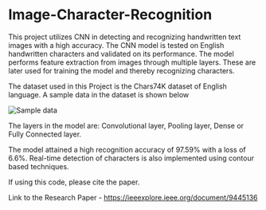# Image-Character-Recognition
This project utilizes CNN in detecting and recognizing handwritten text images with a high accuracy. 
The CNN model is tested on English handwritten characters and 
validated on its performance. The model performs feature 
extraction from images through multiple layers. These are later 
used for training the model and thereby recognizing characters.

The dataset used in this Project is the Chars74K dataset of 
English language. A sample data in the dataset is shown below

![Sample data](https://user-images.githubusercontent.com/64524646/227774717-e6a9c35e-87e3-41e6-94e0-daab7756b1d9.png)

The layers in the model are: Convolutional layer, Pooling 
layer, Dense or Fully Connected layer.

The model attained a high recognition accuracy of 97.59% 
with a loss of 6.6%. Real-time detection of characters is also 
implemented using contour based techniques.

If using this code, please cite the paper.

Link to the Research Paper - https://ieeexplore.ieee.org/document/9445136
